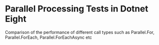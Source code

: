 # Parallel Processing Tests in Dotnet Eight
Comparison of the performance of different call types such as Parallel.For, Parallel.ForEach, Parallel.ForEachAsync etc
